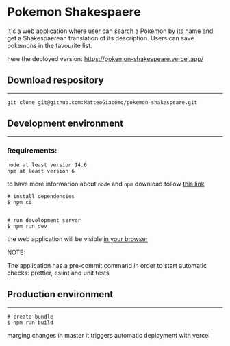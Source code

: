 # Pokemon Shakespaere

It's a web application where user can search a Pokemon by its name and get a Shakespaerean translation of its description.
Users can save pokemons in the favourite list.

here the deployed version:
https://pokemon-shakespeare.vercel.app/

## Download respository

---

```
git clone git@github.com:MatteoGiacomo/pokemon-shakespeare.git
```

## Development environment

---

### Requirements:

```
node at least version 14.6
npm at least version 6
```

to have more informarion about `node` and `npm` download follow [this link](https://nodejs.org/it/download/)

```
# install dependencies
$ npm ci


# run development server
$ npm run dev
```

the web application will be visible [in your browser](localhost:8080)

NOTE:

The application has a pre-commit command in order to start automatic checks: prettier, eslint and unit tests

## Production environment

---

```
# create bundle
$ npm run build
```

marging changes in master it triggers automatic deployment with vercel
